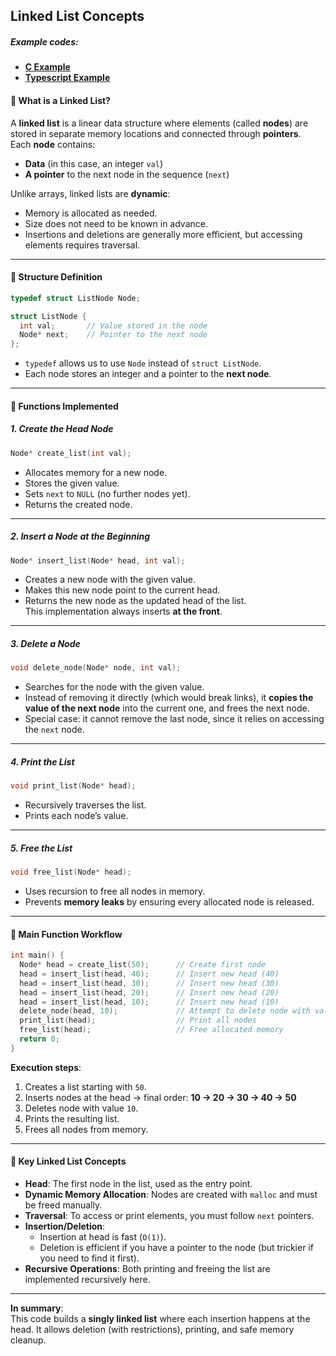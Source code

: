 ## Linked List Concepts

##### Example codes:

- **[C Example](https://github.com/rapon1kt/algorithms/blob/master/algorithms/linked-lists/c-example/main.c)**
- **[Typescript Example](https://github.com/rapon1kt/algorithms/blob/master/algorithms/linked-lists/typescript-example/script.ts)**

#### 🔹 What is a Linked List?

A **linked list** is a linear data structure where elements (called **nodes**) are stored in separate memory locations and connected through **pointers**.  
Each **node** contains:

- **Data** (in this case, an integer `val`)
- **A pointer** to the next node in the sequence (`next`)

Unlike arrays, linked lists are **dynamic**:

- Memory is allocated as needed.
- Size does not need to be known in advance.
- Insertions and deletions are generally more efficient, but accessing elements requires traversal.

---

#### 🔹 Structure Definition

```c
typedef struct ListNode Node;

struct ListNode {
  int val;       // Value stored in the node
  Node* next;    // Pointer to the next node
};
```

- `typedef` allows us to use `Node` instead of `struct ListNode`.
- Each node stores an integer and a pointer to the **next node**.

---

#### 🔹 Functions Implemented

##### 1. **Create the Head Node**

```c
Node* create_list(int val);
```

- Allocates memory for a new node.
- Stores the given value.
- Sets `next` to `NULL` (no further nodes yet).
- Returns the created node.

---

##### 2. **Insert a Node at the Beginning**

```c
Node* insert_list(Node* head, int val);
```

- Creates a new node with the given value.
- Makes this new node point to the current head.
- Returns the new node as the updated head of the list.  
  This implementation always inserts **at the front**.

---

##### 3. **Delete a Node**

```c
void delete_node(Node* node, int val);
```

- Searches for the node with the given value.
- Instead of removing it directly (which would break links), it **copies the value of the next node** into the current one, and frees the next node.
- Special case: it cannot remove the last node, since it relies on accessing the `next` node.

---

##### 4. **Print the List**

```c
void print_list(Node* head);
```

- Recursively traverses the list.
- Prints each node’s value.

---

##### 5. **Free the List**

```c
void free_list(Node* head);
```

- Uses recursion to free all nodes in memory.
- Prevents **memory leaks** by ensuring every allocated node is released.

---

#### 🔹 Main Function Workflow

```c
int main() {
  Node* head = create_list(50);      // Create first node
  head = insert_list(head, 40);      // Insert new head (40)
  head = insert_list(head, 30);      // Insert new head (30)
  head = insert_list(head, 20);      // Insert new head (20)
  head = insert_list(head, 10);      // Insert new head (10)
  delete_node(head, 10);             // Attempt to delete node with value 10
  print_list(head);                  // Print all nodes
  free_list(head);                   // Free allocated memory
  return 0;
}
```

**Execution steps**:

1. Creates a list starting with `50`.
2. Inserts nodes at the head → final order: **10 → 20 → 30 → 40 → 50**
3. Deletes node with value `10`.
4. Prints the resulting list.
5. Frees all nodes from memory.

---

#### 🔹 Key Linked List Concepts

- **Head**: The first node in the list, used as the entry point.
- **Dynamic Memory Allocation**: Nodes are created with `malloc` and must be freed manually.
- **Traversal**: To access or print elements, you must follow `next` pointers.
- **Insertion/Deletion**:
  - Insertion at head is fast (`O(1)`).
  - Deletion is efficient if you have a pointer to the node (but trickier if you need to find it first).
- **Recursive Operations**: Both printing and freeing the list are implemented recursively here.

---

**In summary**:  
This code builds a **singly linked list** where each insertion happens at the head. It allows deletion (with restrictions), printing, and safe memory cleanup.
